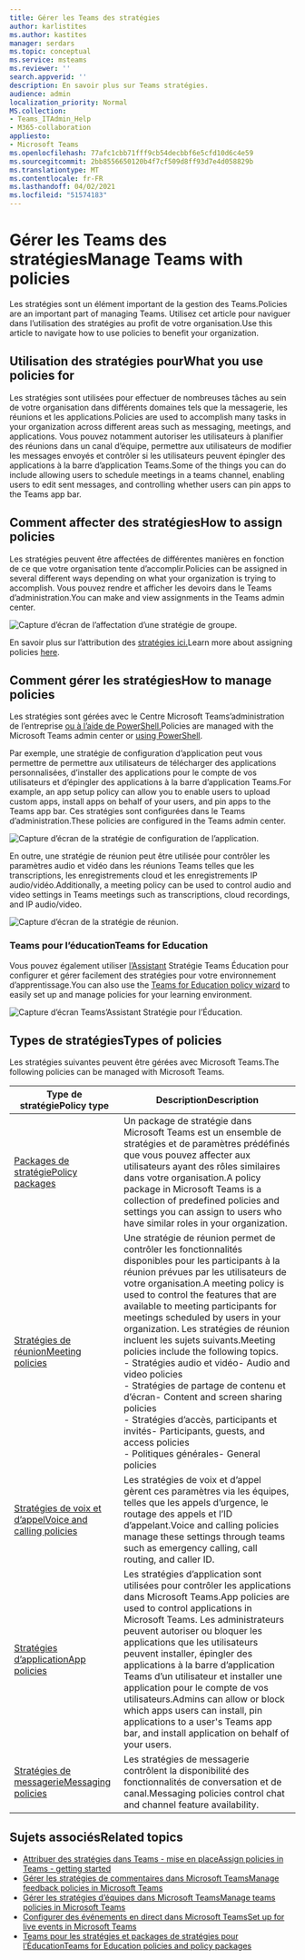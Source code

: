 ```yaml
---
title: Gérer les Teams des stratégies
author: karlistites
ms.author: kastites
manager: serdars
ms.topic: conceptual
ms.service: msteams
ms.reviewer: ''
search.appverid: ''
description: En savoir plus sur Teams stratégies.
audience: admin
localization_priority: Normal
MS.collection:
- Teams_ITAdmin_Help
- M365-collaboration
appliesto:
- Microsoft Teams
ms.openlocfilehash: 77afc1cbb71fff9cb54decbbf6e5cfd10d6c4e59
ms.sourcegitcommit: 2bb8556650120b4f7cf509d8ff93d7e4d058829b
ms.translationtype: MT
ms.contentlocale: fr-FR
ms.lasthandoff: 04/02/2021
ms.locfileid: "51574183"
---
```

# <a name="manage-teams-with-policies"></a><span data-ttu-id="7ff58-103">Gérer les Teams des stratégies</span><span class="sxs-lookup"><span data-stu-id="7ff58-103">Manage Teams with policies</span></span>

<span data-ttu-id="7ff58-104">Les stratégies sont un élément important de la gestion des Teams.</span><span class="sxs-lookup"><span data-stu-id="7ff58-104">Policies are an important part of managing Teams.</span></span> <span data-ttu-id="7ff58-105">Utilisez cet article pour naviguer dans l’utilisation des stratégies au profit de votre organisation.</span><span class="sxs-lookup"><span data-stu-id="7ff58-105">Use this article to navigate how to use policies to benefit your organization.</span></span>

## <a name="what-you-use-policies-for"></a><span data-ttu-id="7ff58-106">Utilisation des stratégies pour</span><span class="sxs-lookup"><span data-stu-id="7ff58-106">What you use policies for</span></span>

<span data-ttu-id="7ff58-107">Les stratégies sont utilisées pour effectuer de nombreuses tâches au sein de votre organisation dans différents domaines tels que la messagerie, les réunions et les applications.</span><span class="sxs-lookup"><span data-stu-id="7ff58-107">Policies are used to accomplish many tasks in your organization across different areas such as messaging, meetings, and applications.</span></span> <span data-ttu-id="7ff58-108">Vous pouvez notamment autoriser les utilisateurs à planifier des réunions dans un canal d’équipe, permettre aux utilisateurs de modifier les messages envoyés et contrôler si les utilisateurs peuvent épingler des applications à la barre d’application Teams.</span><span class="sxs-lookup"><span data-stu-id="7ff58-108">Some of the things you can do include allowing users to schedule meetings in a teams channel, enabling users to edit sent messages, and controlling whether users can pin apps to the Teams app bar.</span></span>

## <a name="how-to-assign-policies"></a><span data-ttu-id="7ff58-109">Comment affecter des stratégies</span><span class="sxs-lookup"><span data-stu-id="7ff58-109">How to assign policies</span></span>

<span data-ttu-id="7ff58-110">Les stratégies peuvent être affectées de différentes manières en fonction de ce que votre organisation tente d’accomplir.</span><span class="sxs-lookup"><span data-stu-id="7ff58-110">Policies can be assigned in several different ways depending on what your organization is trying to accomplish.</span></span> <span data-ttu-id="7ff58-111">Vous pouvez rendre et afficher les devoirs dans le Teams d’administration.</span><span class="sxs-lookup"><span data-stu-id="7ff58-111">You can make and view assignments in the Teams admin center.</span></span>

![Capture d’écran de l’affectation d’une stratégie de groupe.](media/group-policy-assignment.png)

<span data-ttu-id="7ff58-113">En savoir plus sur l’attribution des [stratégies ici.](policy-assignment-overview.md)</span><span class="sxs-lookup"><span data-stu-id="7ff58-113">Learn more about assigning policies [here](policy-assignment-overview.md).</span></span>

## <a name="how-to-manage-policies"></a><span data-ttu-id="7ff58-114">Comment gérer les stratégies</span><span class="sxs-lookup"><span data-stu-id="7ff58-114">How to manage policies</span></span>

<span data-ttu-id="7ff58-115">Les stratégies sont gérées avec le Centre Microsoft Teams’administration de l’entreprise [ou à l’aide de PowerShell.](./teams-powershell-managing-teams.md#manage-policies-via-powershell)</span><span class="sxs-lookup"><span data-stu-id="7ff58-115">Policies are managed with the Microsoft Teams admin center or [using PowerShell](./teams-powershell-managing-teams.md#manage-policies-via-powershell).</span></span>

<span data-ttu-id="7ff58-116">Par exemple, une stratégie de configuration d’application peut vous permettre de permettre aux utilisateurs de télécharger des applications personnalisées, d’installer des applications pour le compte de vos utilisateurs et d’épingler des applications à la barre d’application Teams.</span><span class="sxs-lookup"><span data-stu-id="7ff58-116">For example, an app setup policy can allow you to enable users to upload custom apps, install apps on behalf of your users, and pin apps to the Teams app bar.</span></span> <span data-ttu-id="7ff58-117">Ces stratégies sont configurées dans le Teams d’administration.</span><span class="sxs-lookup"><span data-stu-id="7ff58-117">These policies are configured in the Teams admin center.</span></span>

![Capture d’écran de la stratégie de configuration de l’application.](media/app-setup-policy.png)

<span data-ttu-id="7ff58-119">En outre, une stratégie de réunion peut être utilisée pour contrôler les paramètres audio et vidéo dans les réunions Teams telles que les transcriptions, les enregistrements cloud et les enregistrements IP audio/vidéo.</span><span class="sxs-lookup"><span data-stu-id="7ff58-119">Additionally, a meeting policy can be used to control audio and video settings in Teams meetings such as transcriptions, cloud recordings, and IP audio/video.</span></span>

![Capture d’écran de la stratégie de réunion.](media/engineering-meeting-policy.png)

### <a name="teams-for-education"></a><span data-ttu-id="7ff58-121">Teams pour l’éducation</span><span class="sxs-lookup"><span data-stu-id="7ff58-121">Teams for Education</span></span>

<span data-ttu-id="7ff58-122">Vous pouvez également utiliser [l’Assistant](easy-policy-setup-edu.md) Stratégie Teams Éducation pour configurer et gérer facilement des stratégies pour votre environnement d’apprentissage.</span><span class="sxs-lookup"><span data-stu-id="7ff58-122">You can also use the [Teams for Education policy wizard](easy-policy-setup-edu.md) to easily set up and manage policies for your learning environment.</span></span>

![Capture d’écran Teams’Assistant Stratégie pour l’Éducation.](media/easy-policy-setup-quick-setup.png)

## <a name="types-of-policies"></a><span data-ttu-id="7ff58-124">Types de stratégies</span><span class="sxs-lookup"><span data-stu-id="7ff58-124">Types of policies</span></span>

<span data-ttu-id="7ff58-125">Les stratégies suivantes peuvent être gérées avec Microsoft Teams.</span><span class="sxs-lookup"><span data-stu-id="7ff58-125">The following policies can be managed with Microsoft Teams.</span></span>

<span data-ttu-id="7ff58-126">Type de stratégie</span><span class="sxs-lookup"><span data-stu-id="7ff58-126">Policy type</span></span> | <span data-ttu-id="7ff58-127">Description</span><span class="sxs-lookup"><span data-stu-id="7ff58-127">Description</span></span>
------------|------------
[<span data-ttu-id="7ff58-128">Packages de stratégie</span><span class="sxs-lookup"><span data-stu-id="7ff58-128">Policy packages</span></span>](manage-policy-packages.md) | <span data-ttu-id="7ff58-129">Un package de stratégie dans Microsoft Teams est un ensemble de stratégies et de paramètres prédéfinés que vous pouvez affecter aux utilisateurs ayant des rôles similaires dans votre organisation.</span><span class="sxs-lookup"><span data-stu-id="7ff58-129">A policy package in Microsoft Teams is a collection of predefined policies and settings you can assign to users who have similar roles in your organization.</span></span>
[<span data-ttu-id="7ff58-130">Stratégies de réunion</span><span class="sxs-lookup"><span data-stu-id="7ff58-130">Meeting policies</span></span>](meeting-policies-in-teams.md) | <span data-ttu-id="7ff58-131">Une stratégie de réunion permet de contrôler les fonctionnalités disponibles pour les participants à la réunion prévues par les utilisateurs de votre organisation.</span><span class="sxs-lookup"><span data-stu-id="7ff58-131">A meeting policy is used to control the features that are available to meeting participants for meetings scheduled by users in your organization.</span></span> <span data-ttu-id="7ff58-132">Les stratégies de réunion incluent les sujets suivants.</span><span class="sxs-lookup"><span data-stu-id="7ff58-132">Meeting policies include the following topics.</span></span><br> <span data-ttu-id="7ff58-133">- Stratégies audio et vidéo</span><span class="sxs-lookup"><span data-stu-id="7ff58-133">- Audio and video policies</span></span><br> <span data-ttu-id="7ff58-134">- Stratégies de partage de contenu et d’écran</span><span class="sxs-lookup"><span data-stu-id="7ff58-134">- Content and screen sharing policies</span></span><br> <span data-ttu-id="7ff58-135">- Stratégies d’accès, participants et invités</span><span class="sxs-lookup"><span data-stu-id="7ff58-135">- Participants, guests, and access policies</span></span><br> <span data-ttu-id="7ff58-136">- Politiques générales</span><span class="sxs-lookup"><span data-stu-id="7ff58-136">- General policies</span></span>
[<span data-ttu-id="7ff58-137">Stratégies de voix et d’appel</span><span class="sxs-lookup"><span data-stu-id="7ff58-137">Voice and calling policies</span></span>](voice-and-calling-policies.md)| <span data-ttu-id="7ff58-138">Les stratégies de voix et d’appel gèrent ces paramètres via les équipes, telles que les appels d’urgence, le routage des appels et l’ID d’appelant.</span><span class="sxs-lookup"><span data-stu-id="7ff58-138">Voice and calling policies manage these settings through teams such as emergency calling, call routing, and caller ID.</span></span>
[<span data-ttu-id="7ff58-139">Stratégies d’application</span><span class="sxs-lookup"><span data-stu-id="7ff58-139">App policies</span></span>](app-policies.md)| <span data-ttu-id="7ff58-140">Les stratégies d’application sont utilisées pour contrôler les applications dans Microsoft Teams.</span><span class="sxs-lookup"><span data-stu-id="7ff58-140">App policies are used to control applications in Microsoft Teams.</span></span> <span data-ttu-id="7ff58-141">Les administrateurs peuvent autoriser ou bloquer les applications que les utilisateurs peuvent installer, épingler des applications à la barre d’application Teams d’un utilisateur et installer une application pour le compte de vos utilisateurs.</span><span class="sxs-lookup"><span data-stu-id="7ff58-141">Admins can allow or block which apps users can install, pin applications to a user's Teams app bar, and install application on behalf of your users.</span></span>
[<span data-ttu-id="7ff58-142">Stratégies de messagerie</span><span class="sxs-lookup"><span data-stu-id="7ff58-142">Messaging policies</span></span>](messaging-policies-in-teams.md)| <span data-ttu-id="7ff58-143">Les stratégies de messagerie contrôlent la disponibilité des fonctionnalités de conversation et de canal.</span><span class="sxs-lookup"><span data-stu-id="7ff58-143">Messaging policies control chat and channel feature availability.</span></span>

## <a name="related-topics"></a><span data-ttu-id="7ff58-144">Sujets associés</span><span class="sxs-lookup"><span data-stu-id="7ff58-144">Related topics</span></span>

* [<span data-ttu-id="7ff58-145">Attribuer des stratégies dans Teams - mise en place</span><span class="sxs-lookup"><span data-stu-id="7ff58-145">Assign policies in Teams - getting started</span></span>](policy-assignment-overview.md)
* [<span data-ttu-id="7ff58-146">Gérer les stratégies de commentaires dans Microsoft Teams</span><span class="sxs-lookup"><span data-stu-id="7ff58-146">Manage feedback policies in Microsoft Teams</span></span>](manage-feedback-policies-in-teams.md)
* [<span data-ttu-id="7ff58-147">Gérer les stratégies d’équipes dans Microsoft Teams</span><span class="sxs-lookup"><span data-stu-id="7ff58-147">Manage teams policies in Microsoft Teams</span></span>](teams-policies.md)
* [<span data-ttu-id="7ff58-148">Configurer des événements en direct dans Microsoft Teams</span><span class="sxs-lookup"><span data-stu-id="7ff58-148">Set up for live events in Microsoft Teams</span></span>](teams-live-events/set-up-for-teams-live-events.md)
* [<span data-ttu-id="7ff58-149">Teams pour les stratégies et packages de stratégies pour l’Éducation</span><span class="sxs-lookup"><span data-stu-id="7ff58-149">Teams for Education policies and policy packages</span></span>](policy-packages-edu.md)